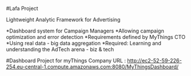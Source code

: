 #Lafa Project

Lightweight Analytic Framework for Advertising

*Dashboard system for Campaign Managers
*Allowing campaign optimization and error detection
*Requirements defined by MyThings CTO
*Using real data - big data aggregation
*Required: Learning and understanding the AdTech arena - biz & tech

#Dashboard Project for myThings Company
URL : http://ec2-52-59-226-254.eu-central-1.compute.amazonaws.com:8080/MyThingsDashboard/

